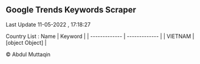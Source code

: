 

## Google Trends Keywords Scraper 
 
Last Update 11-05-2022 , 17:18:27

Country List :
 Name  | Keyword |
| ------------- | ------------- |
| VIETNAM | [object Object] |



© Abdul Muttaqin 
